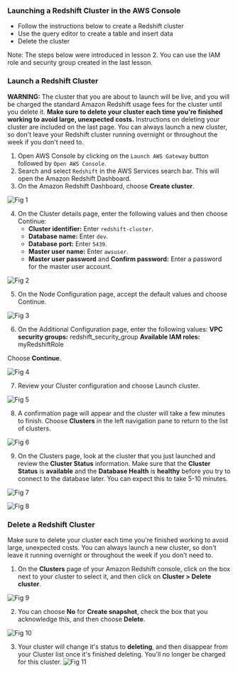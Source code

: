 ### Launching a Redshift Cluster in the AWS Console

   * Follow the instructions below to create a Redshift cluster
   * Use the query editor to create a table and insert data
   * Delete the cluster

Note: The steps below were introduced in lesson 2. You can use the IAM role and security group created in the last lesson.

### Launch a Redshift Cluster

**WARNING:** The cluster that you are about to launch will be live, and you will be charged the standard Amazon Redshift usage fees for the cluster until you delete it. **Make sure to delete your cluster each time you're finished working to avoid large, unexpected costs.** Instructions on deleting your cluster are included on the last page. You can always launch a new cluster, so don't leave your Redshift cluster running overnight or throughout the week if you don't need to.

   1. Open AWS Console by clicking on the ```Launch AWS Gateway``` button followed by ```Open AWS Console```.
   2. Search and select ```Redshift``` in the AWS Services search bar. This will open the Amazon Redshift Dashboard.
   3. On the Amazon Redshift Dashboard, choose **Create cluster**.

![Fig 1](img/15.1.png)


   4. On the Cluster details page, enter the following values and then choose Continue:
       * **Cluster identifier:** Enter ```redshift-cluster```.
       * **Database name:** Enter ```dev```.
       * **Database port:** Enter ```5439```.
       * **Master user name:** Enter ```awsuser```.
       * **Master user password** and **Confirm password:** Enter a password for the master user account.

![Fig 2](img/15.2.png)

   5. On the Node Configuration page, accept the default values and choose Continue.

![Fig 3](img/15.3.png)

   6. On the Additional Configuration page, enter the following values:
        **VPC security groups:** redshift_security_group
        **Available IAM roles:** myRedshiftRole

   Choose **Continue**.

![Fig 4](img/15.4.png)

   7. Review your Cluster configuration and choose Launch cluster.

![Fig 5](img/15.5.png)

   8. A confirmation page will appear and the cluster will take a few minutes to finish. Choose **Clusters** in the left navigation pane to return to the list of clusters.

![Fig 6](img/15.6.png)

   9. On the Clusters page, look at the cluster that you just launched and review the **Cluster Status** information. Make sure that the **Cluster Status** is **available** and the **Database Health** is **healthy** before you try to connect to the database later. You can expect this to take 5-10 minutes.

![Fig 7](img/15.7.png)

![Fig 8](img/15.8.png)


### Delete a Redshift Cluster

Make sure to delete your cluster each time you're finished working to avoid large, unexpected costs. You can always launch a new cluster, so don't leave it running overnight or throughout the week if you don't need to.

   1. On the **Clusters** page of your Amazon Redshift console, click on the box next to your cluster to select it, and then click on **Cluster > Delete cluster**.

![Fig 9](img/15.9.png)

   2. You can choose **No** for **Create snapshot**, check the box that you acknowledge this, and then choose **Delete**.

![Fig 10](img/15.10.png)

   3. Your cluster will change it's status to **deleting**, and then disappear from your Cluster list once it's finished deleting. You'll no longer be charged for this cluster.
![Fig 11](img/15.11.png)

